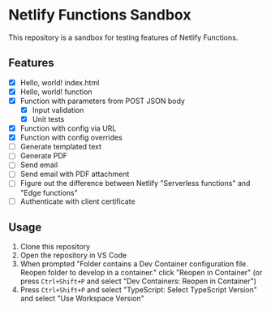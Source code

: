 # Netlify Functions Sandbox

This repository is a sandbox for testing features of Netlify Functions.

## Features

- [x] Hello, world! index.html
- [x] Hello, world! function
- [x] Function with parameters from POST JSON body
  - [x] Input validation
  - [x] Unit tests
- [x] Function with config via URL
- [x] Function with config overrides
- [ ] Generate templated text
- [ ] Generate PDF
- [ ] Send email
- [ ] Send email with PDF attachment
- [ ] Figure out the difference between Netlify "Serverless functions" and "Edge functions"
- [ ] Authenticate with client certificate

## Usage

1. Clone this repository
2. Open the repository in VS Code
3. When prompted "Folder contains a Dev Container configuration file. Reopen folder to develop in a container." click "Reopen in Container" (or press `Ctrl+Shift+P` and select "Dev Containers: Reopen in Container")
4. Press `Ctrl+Shift+P` and select "TypeScript: Select TypeScript Version" and select "Use Workspace Version"
